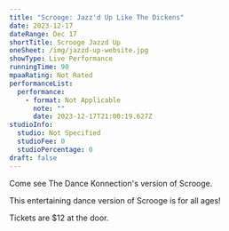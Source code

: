 ```yaml
---
title: "Scrooge: Jazz'd Up Like The Dickens"
date: 2023-12-17
dateRange: Dec 17
shortTitle: Scrooge Jazzd Up
oneSheet: /img/jazzd-up-website.jpg
showType: Live Performance
runningTime: 90
mpaaRating: Not Rated
performanceList:
  performance:
    - format: Not Applicable
      note: ""
      date: 2023-12-17T21:00:19.627Z
studioInfo:
  studio: Not Specified
  studioFee: 0
  studioPercentage: 0
draft: false
---
```

C﻿ome see The Dance Konnection's version of Scrooge. 

T﻿his entertaining dance version of Scrooge is for all ages!

Tickets are $12 at the door.